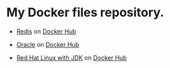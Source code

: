 # My Docker files repository.

- [Redis](https://github.com/racc-costa/dockerfiles/tree/master/redis) on [Docker Hub](https://hub.docker.com/r/racccosta/redis/)

- [Oracle](https://github.com/racc-costa/dockerfiles/tree/master/oracle) on [Docker Hub](https://hub.docker.com/r/racccosta/oracle/)

- [Red Hat Linux with JDK](https://github.com/racc-costa/dockerfiles/tree/master/rhel-jdk) on [Docker Hub](https://hub.docker.com/r/racccosta/rhel-jdk/)
